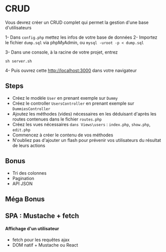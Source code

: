 # CRUD 

Vous devrez créer un CRUD complet qui permet la gestion d'une base d'utilisateurs

1- Dans `config.php` mettez  les infos de votre base de données
2- Importez le fichier `dump.sql` via phpMyAdmin, ou `mysql -uroot -p < dump.sql`

3- Dans une console, à la racine de votre projet, entrez 
```
sh server.sh
```
4- Puis ouvrez cette [http://localhost:3000]() dans votre navigateur

## Steps


- Créez le modèle `User` en prenant exemple sur `Dummy`
- Créez le controller `UsersController` en prenant exemple sur `DummiesController`
- Ajoutez les méthodes (vides) nécessaires en les déduisant d'après les routes contenues dans le fichier `routes.php`
- Créez les vues nécessaires `dans Views\users` : `index.php`, `show.php`, `edit.php`
- Commencez à créer le contenu de vos méthodes
- N'oubliez pas d'ajouter un flash pour prévenir vos utilisateurs du résultat de leurs actions

## Bonus 

- Tri des colonnes
- Pagination
- API JSON


## Méga Bonus 
## SPA : Mustache + fetch

#### Affichage d'un utilisateur
- fetch pour les requêtes ajax
- DOM natif + Mustache ou React 
